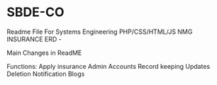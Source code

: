 # SBDE-CO
Readme File For Systems Engineering
PHP/CSS/HTML/JS
NMG INSURANCE
ERD - 

Main Changes in ReadME

Functions:
Apply insurance
Admin Accounts
Record keeping
Updates
Deletion
Notification
Blogs



